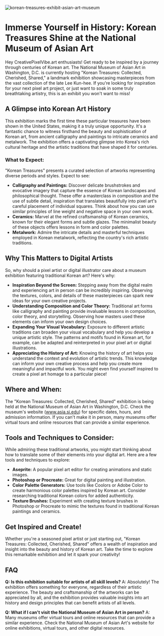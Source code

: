 ![korean-treasures-exhibit-asian-art-museum](https://images.pexels.com/photos/33395480/pexels-photo-33395480.jpeg?auto=compress&cs=tinysrgb&fit=crop&h=627&w=1200)

# Immerse Yourself in History: Korean Treasures Shine at the National Museum of Asian Art

Hey CreativePixelVibe.art enthusiasts! Get ready to be inspired by a journey through centuries of Korean art. The National Museum of Asian Art in Washington, D.C. is currently hosting "Korean Treasures: Collected, Cherished, Shared," a landmark exhibition showcasing masterpieces from the vast collection of the late Lee Kun-hee. If you're looking for inspiration for your next pixel art project, or just want to soak in some truly breathtaking artistry, this is an exhibit you won't want to miss!

## A Glimpse into Korean Art History

This exhibition marks the first time these particular treasures have been shown in the United States, making it a truly unique opportunity. It's a fantastic chance to witness firsthand the beauty and sophistication of Korean art, from ancient calligraphy and paintings to intricate ceramics and metalwork. The exhibition offers a captivating glimpse into Korea's rich cultural heritage and the artistic traditions that have shaped it for centuries.

### What to Expect:

"Korean Treasures" presents a curated selection of artworks representing diverse periods and styles. Expect to see:

*   **Calligraphy and Paintings:** Discover delicate brushstrokes and evocative imagery that capture the essence of Korean landscapes and philosophical thought. These offer a masterclass in composition and the use of subtle detail, inspiration that translates beautifully into pixel art's careful placement of individual squares. Think about how you can use similar principles of line weight and negative space in your own work.
*   **Ceramics:** Marvel at the refined craftsmanship of Korean ceramics, known for their elegant forms and subtle glazes. The minimalist beauty of these objects offers lessons in form and color palettes.
*   **Metalwork:** Admire the intricate details and masterful techniques employed in Korean metalwork, reflecting the country's rich artistic traditions.

## Why This Matters to Digital Artists

So, why should a pixel artist or digital illustrator care about a museum exhibition featuring traditional Korean art? Here's why:

*   **Inspiration Beyond the Screen:** Stepping away from the digital realm and experiencing art in person can be incredibly inspiring. Observing the textures, colors, and details of these masterpieces can spark new ideas for your own creative projects.
*   **Understanding Composition and Color Theory:** Traditional art forms like calligraphy and painting provide invaluable lessons in composition, color theory, and storytelling. Observing how masters used these elements can inform your own design choices.
*   **Expanding Your Visual Vocabulary:** Exposure to different artistic traditions can broaden your visual vocabulary and help you develop a unique artistic style. The patterns and motifs found in Korean art, for example, can be adapted and reinterpreted in your pixel art or digital illustrations.
*   **Appreciating the History of Art:** Knowing the history of art helps you understand the context and evolution of artistic trends. This knowledge can inform your own creative process and help you create more meaningful and impactful work. You might even find yourself inspired to create a pixel art homage to a particular piece!

## Where and When:

The "Korean Treasures: Collected, Cherished, Shared" exhibition is being held at the National Museum of Asian Art in Washington, D.C. Check the museum's website (www.asia.si.edu) for specific dates, hours, and admission information. If you can't make it in person, many museums offer virtual tours and online resources that can provide a similar experience.

## Tools and Techniques to Consider:

While admiring these traditional artworks, you might start thinking about how to translate some of their elements into your digital art. Here are a few tools and techniques to explore:

*   **Aseprite:** A popular pixel art editor for creating animations and static images.
*   **Photoshop or Procreate:** Great for digital painting and illustration.
*   **Color Palette Generators:** Use tools like Coolors or Adobe Color to create harmonious color palettes inspired by Korean art. Consider researching traditional Korean colors for added authenticity.
*   **Texture Brushes:** Experiment with creating texture brushes in Photoshop or Procreate to mimic the textures found in traditional Korean paintings and ceramics.

## Get Inspired and Create!

Whether you're a seasoned pixel artist or just starting out, "Korean Treasures: Collected, Cherished, Shared" offers a wealth of inspiration and insight into the beauty and history of Korean art. Take the time to explore this remarkable exhibition and let it spark your creativity!

## FAQ

**Q: Is this exhibition suitable for artists of all skill levels?**
A: Absolutely! The exhibition offers something for everyone, regardless of their artistic experience. The beauty and craftsmanship of the artworks can be appreciated by all, and the exhibition provides valuable insights into art history and design principles that can benefit artists of all levels.

**Q: What if I can't visit the National Museum of Asian Art in person?**
A: Many museums offer virtual tours and online resources that can provide a similar experience. Check the National Museum of Asian Art's website for online exhibitions, virtual tours, and other digital resources.
